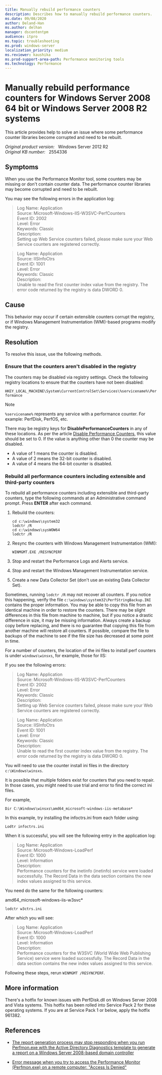 ```yaml
---
title: Manually rebuild performance counters
description: Describes how to manually rebuild performance counters.
ms.date: 09/08/2020
author: Deland-Han
ms.author: delhan
manager: dscontentpm
audience: itpro
ms.topic: troubleshooting
ms.prod: windows-server
localization_priority: medium
ms.reviewer: kaushika
ms.prod-support-area-path: Performance monitoring tools
ms.technology: Performance
---
```

# Manually rebuild performance counters for Windows Server 2008 64 bit or Windows Server 2008 R2 systems

This article provides help to solve an issue where some performance counter libraries become corrupted and need to be rebuilt.

_Original product version:_ &nbsp; Windows Server 2012 R2  
_Original KB number:_ &nbsp; 2554336

## Symptoms

When you use the Performance Monitor tool, some counters may be missing or don't contain counter data. The performance counter libraries may become corrupted and need to be rebuilt.

You may see the following errors in the application log:

> Log Name: Application  
Source: Microsoft-Windows-IIS-W3SVC-PerfCounters  
Event ID: 2002  
Level: Error  
Keywords: Classic  
Description:  
Setting up Web Service counters failed, please make sure your Web Service counters are registered correctly.

> Log Name: Application  
Source: IISInfoCtrs  
Event ID: 1001  
Level: Error  
Keywords: Classic  
Description:  
Unable to read the first counter index value from the registry. The error code returned by the registry is data DWORD 0.

## Cause

This behavior may occur if certain extensible counters corrupt the registry, or if Windows Management Instrumentation (WMI)-based programs modify the registry.

## Resolution

To resolve this issue, use the following methods.

### Ensure that the counters aren't disabled in the registry

The counters may be disabled via registry settings. Check the following registry locations to ensure that the counters have not been disabled:

`HKEY_LOCAL_MACHINE\System\CurrentControlSet\Services\%servicename%\Performance`

> [!NOTE]
> `%servicename%` represents any service with a performance counter. For example: PerfDisk, PerfOS, etc.

There may be registry keys for **DisablePerformanceCounters** in any of these locations. As per the article [Disable Performance Counters](/previous-versions/windows/it-pro/windows-server-2003/cc784382(v=ws.10)), this value should be set to 0. If the value is anything other than 0 the counter may be disabled.

- A value of 1 means the counter is disabled.
- A value of 2 means the 32-bit counter is disabled.
- A value of 4 means the 64-bit counter is disabled.

### Rebuild all performance counters including extensible and third-party counters

To rebuild all performance counters including extensible and third-party counters, type the following commands at an Administrative command prompt. Press **ENTER** after each command.

1. Rebuild the counters:

    ```console
    cd c:\windows\system32
    lodctr /R
    cd c:\windows\sysWOW64
    lodctr /R
    ```

2. Resync the counters with Windows Management Instrumentation (WMI):

    ```console
    WINMGMT.EXE /RESYNCPERF
    ```

3. Stop and restart the Performance Logs and Alerts service.

4. Stop and restart the Windows Management Instrumentation service.

5. Create a new Data Collector Set (don't use an existing Data Collector Set).

Sometimes, running `lodctr /R` may not recover all counters. If you notice this happening, verify the file `c:\windows\system32\PerfStringBackup.INI` contains the proper information. You may be able to copy this file from an identical machine in order to restore the counters. There may be slight differences in this file from machine to machine, but if you notice a drastic difference in size, it may be missing information. Always create a backup copy before replacing, and there is no guarantee that copying this file from another machine will restore all counters. If possible, compare the file to backups of the machine to see if the file size has decreased at some point in time.

For a number of counters, the location of the ini files to install perf counters is under `windows\winsxs`, for example, those for IIS:

If you see the following errors:

> Log Name: Application  
Source: Microsoft-Windows-IIS-W3SVC-PerfCounters  
Event ID: 2002  
Level: Error  
Keywords: Classic  
Description:  
Setting up Web Service counters failed, please make sure your Web Service counters are registered correctly.

> Log Name: Application  
Source: IISInfoCtrs  
Event ID: 1001  
Level: Error  
Keywords: Classic  
Description:  
Unable to read the first counter index value from the registry. The error code returned by the registry is data DWORD 0.

You will need to use the counter install ini files in the directory `c:\Windows\winsxs`.

It is possible that multiple folders exist for counters that you need to repair. In those cases, you might need to use trial and error to find the correct ini files.

For example,

`Dir C:\Windows\winsxs\amd64_microsoft-windows-iis-metabase*`

In this example, try installing the infoctrs.ini from each folder using:

`Lodtr infoctrs.ini`

When it is successful, you will see the following entry in the application log:

> Log Name: Application  
Source: Microsoft-Windows-LoadPerf  
Event ID: 1000  
Level: Information  
Description:  
Performance counters for the inetinfo (inetinfo) service were loaded successfully. The Record Data in the data section contains the new index values assigned to this service.

You need do the same for the following counters:

amd64_microsoft-windows-iis-w3svc*

`lodctr w3ctrs.ini`

After which you will see:

> Log Name: Application  
Source: Microsoft-Windows-LoadPerf  
Event ID: 1000  
Level: Information  
Description:  
Performance counters for the W3SVC (World Wide Web Publishing Service) service were loaded successfully. The Record Data in the data section contains the new index values assigned to this service.

Following these steps, rerun `WINMGMT /RESYNCPERF`.

## More information

There's a hotfix for known issues with PerfDisk.dll on Windows Server 2008 and Vista systems. This hotfix has been rolled into Service Pack 2 for these operating systems. If you are at Service Pack 1 or below, apply the hotfix 961382.

## References

- [The report generation process may stop responding when you run Perfmon.exe with the Active Directory Diagnostics template to generate a report on a Windows Server 2008-based domain controller](https://support.microsoft.com/help/971714)

- [Error message when you try to access the Performance Monitor (Perfmon.exe) on a remote computer: "Access Is Denied"](https://support.microsoft.com/help/969639)
